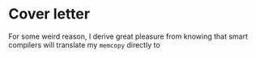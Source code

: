 # Cover letter

For some weird reason, I derive great pleasure from knowing that smart compilers will translate my `memcopy` directly to 
